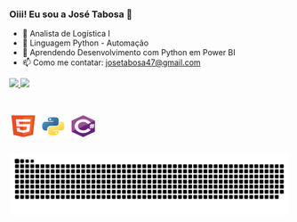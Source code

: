 ### Oiii! Eu sou a José Tabosa :wave:

- :telescope: Analista de Logística I
- :seedling: Linguagem Python - Automação
- :thinking: Aprendendo Desenvolvimento com Python em Power BI
- :mailbox: Como me contatar: josetabosa47@gmail.com
<div>
  <a href="https://github.com/Mateus-Silva98">
  <img height="150em" src="https://github-readme-stats.vercel.app/api/?username=Mateus-Silva98&amp;show_icons=true&amp;theme=nord&amp;include_all_commits=true&amp;count_private=true" style="max-width:100%;">
  <img height="150em" src="https://github-readme-stats.vercel.app/api/top-langs/?username=Mateus-Silva98&amp;layout=compact&amp;langs_count=7&amp;theme=nord" style="max-width:100%;">
</a></div>

##

<div><br>
  <img align="center" alt="Jose-HTML" height="40" width="50" src="https://raw.githubusercontent.com/devicons/devicon/master/icons/html5/html5-original.svg" style="max-width:100%;">
  <img align="center" alt="Jose-Python" height="40" width="50" src="https://raw.githubusercontent.com/devicons/devicon/master/icons/python/python-original.svg" style="max-width:100%;">
  <img align="center" alt="Jose-Csharp" height="40" width="50" src="https://raw.githubusercontent.com/devicons/devicon/master/icons/csharp/csharp-original.svg" style="max-width:100%;">
</div>

##

<img src="https://github.com/Mateus-Silva98/Mateus-Silva98/raw/output/github-contribution-grid-snake.svg" alt="Snake animation" style="max-width:100%;">
